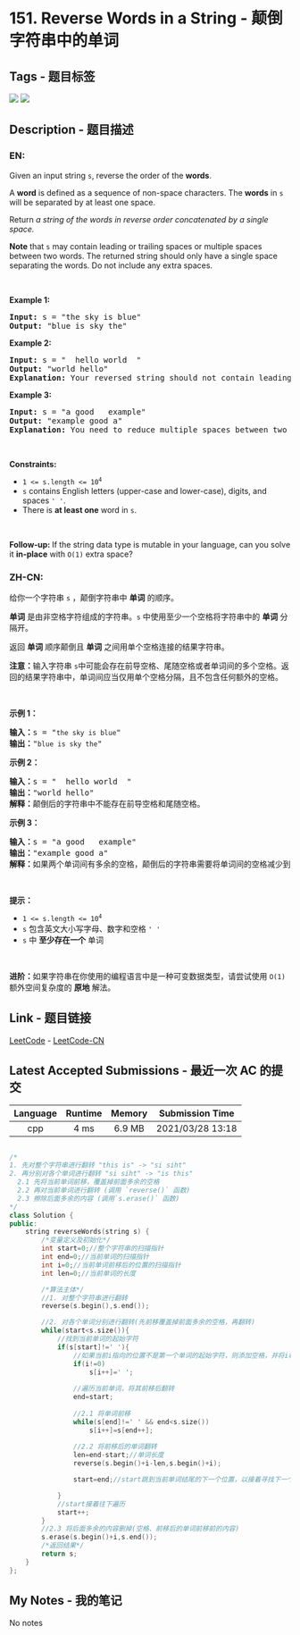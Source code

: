
# 151. Reverse Words in a String - 颠倒字符串中的单词

## Tags - 题目标签

 <img src="https://img.shields.io/badge/Two Pointers-双指针-blue.svg">   <img src="https://img.shields.io/badge/String-字符串-blue.svg">  


## Description - 题目描述

### EN:
<p>Given an input string <code>s</code>, reverse the order of the <strong>words</strong>.</p>

<p>A <strong>word</strong> is defined as a sequence of non-space characters. The <strong>words</strong> in <code>s</code> will be separated by at least one space.</p>

<p>Return <em>a string of the words in reverse order concatenated by a single space.</em></p>

<p><b>Note</b> that <code>s</code> may contain leading or trailing spaces or multiple spaces between two words. The returned string should only have a single space separating the words. Do not include any extra spaces.</p>

<p>&nbsp;</p>
<p><strong>Example 1:</strong></p>

<pre>
<strong>Input:</strong> s = &quot;the sky is blue&quot;
<strong>Output:</strong> &quot;blue is sky the&quot;
</pre>

<p><strong>Example 2:</strong></p>

<pre>
<strong>Input:</strong> s = &quot;  hello world  &quot;
<strong>Output:</strong> &quot;world hello&quot;
<strong>Explanation:</strong> Your reversed string should not contain leading or trailing spaces.
</pre>

<p><strong>Example 3:</strong></p>

<pre>
<strong>Input:</strong> s = &quot;a good   example&quot;
<strong>Output:</strong> &quot;example good a&quot;
<strong>Explanation:</strong> You need to reduce multiple spaces between two words to a single space in the reversed string.
</pre>

<p>&nbsp;</p>
<p><strong>Constraints:</strong></p>

<ul>
	<li><code>1 &lt;= s.length &lt;= 10<sup>4</sup></code></li>
	<li><code>s</code> contains English letters (upper-case and lower-case), digits, and spaces <code>&#39; &#39;</code>.</li>
	<li>There is <strong>at least one</strong> word in <code>s</code>.</li>
</ul>

<p>&nbsp;</p>
<p><b data-stringify-type="bold">Follow-up:&nbsp;</b>If the string data type is mutable in your language, can&nbsp;you solve it&nbsp;<b data-stringify-type="bold">in-place</b>&nbsp;with&nbsp;<code data-stringify-type="code">O(1)</code>&nbsp;extra space?</p>


### ZH-CN:
<p>给你一个字符串 <code>s</code> ，颠倒字符串中 <strong>单词</strong> 的顺序。</p>

<p><strong>单词</strong> 是由非空格字符组成的字符串。<code>s</code> 中使用至少一个空格将字符串中的 <strong>单词</strong> 分隔开。</p>

<p>返回 <strong>单词</strong> 顺序颠倒且 <strong>单词</strong> 之间用单个空格连接的结果字符串。</p>

<p><strong>注意：</strong>输入字符串 <code>s</code>中可能会存在前导空格、尾随空格或者单词间的多个空格。返回的结果字符串中，单词间应当仅用单个空格分隔，且不包含任何额外的空格。</p>

<p>&nbsp;</p>

<p><strong>示例 1：</strong></p>

<pre>
<strong>输入：</strong>s = "<code>the sky is blue</code>"
<strong>输出：</strong>"<code>blue is sky the</code>"
</pre>

<p><strong>示例 2：</strong></p>

<pre>
<strong>输入：</strong>s = " &nbsp;hello world &nbsp;"
<strong>输出：</strong>"world hello"
<strong>解释：</strong>颠倒后的字符串中不能存在前导空格和尾随空格。
</pre>

<p><strong>示例 3：</strong></p>

<pre>
<strong>输入：</strong>s = "a good &nbsp; example"
<strong>输出：</strong>"example good a"
<strong>解释：</strong>如果两个单词间有多余的空格，颠倒后的字符串需要将单词间的空格减少到仅有一个。
</pre>

<p>&nbsp;</p>

<p><strong>提示：</strong></p>

<ul>
	<li><code>1 &lt;= s.length &lt;= 10<sup>4</sup></code></li>
	<li><code>s</code> 包含英文大小写字母、数字和空格 <code>' '</code></li>
	<li><code>s</code> 中 <strong>至少存在一个</strong> 单词</li>
</ul>

<ul>
</ul>

<p>&nbsp;</p>

<p><strong>进阶：</strong>如果字符串在你使用的编程语言中是一种可变数据类型，请尝试使用&nbsp;<code>O(1)</code> 额外空间复杂度的 <strong>原地</strong> 解法。</p>



## Link - 题目链接

[LeetCode](https://leetcode.com/problems/reverse-words-in-a-string/description/)  -  [LeetCode-CN](https://leetcode-cn.com/problems/reverse-words-in-a-string/description/)
## Latest Accepted Submissions - 最近一次 AC 的提交


| Language | Runtime | Memory | Submission Time |
|:---:|:---:|:---:|:---:|
| cpp  | 4 ms | 6.9 MB | 2021/03/28 13:18 |

```cpp

/*
1. 先对整个字符串进行翻转 "this is" -> "si siht"
2. 再分别对各个单词进行翻转 "si siht" -> "is this"
  2.1 先将当前单词前移，覆盖掉前面多余的空格
  2.2 再对当前单词进行翻转 (调用 `reverse()` 函数)
  2.3 擦除后面多余的内容 (调用`s.erase()` 函数)
*/
class Solution {
public:
    string reverseWords(string s) {
        /*变量定义及初始化*/
        int start=0;//整个字符串的扫描指针
        int end=0;//当前单词的扫描指针
        int i=0;//当前单词前移后的位置的扫描指针
        int len=0;//当前单词的长度

        /*算法主体*/
        //1. 对整个字符串进行翻转
        reverse(s.begin(),s.end());

        //2. 对各个单词分别进行翻转(先前移覆盖掉前面多余的空格，再翻转)
        while(start<s.size()){
            //找到当前单词的起始字符
            if(s[start]!=' '){
                //如果当前i指向的位置不是第一个单词的起始字符，则添加空格，并将i移动到下一个位置
                if(i!=0)
                    s[i++]=' ';
                
                //遍历当前单词，将其前移后翻转
                end=start;
                
                //2.1 将单词前移
                while(s[end]!=' ' && end<s.size())
                    s[i++]=s[end++];
                
                //2.2 将前移后的单词翻转
                len=end-start;//单词长度
                reverse(s.begin()+i-len,s.begin()+i);

                start=end;//start跳到当前单词结尾的下一个位置，以接着寻找下一个单词

            }      
            //start接着往下遍历
            start++;
        }
        //2.3 将后面多余的内容删掉(空格、前移后的单词前移前的内容)
        s.erase(s.begin()+i,s.end());
        /*返回结果*/
        return s;
    }
};

```
## My Notes - 我的笔记


No notes

